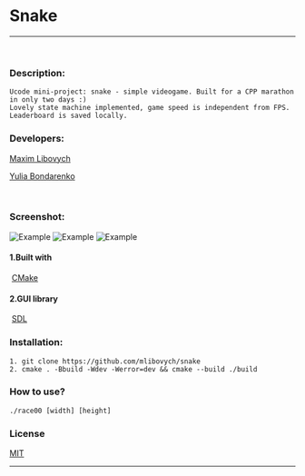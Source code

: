 # Snake
___
​
### Description:
    Ucode mini-project: snake - simple videogame. Built for a CPP marathon in only two days :)
    Lovely state machine implemented, game speed is independent from FPS. Leaderboard is saved locally.

### Developers:
 [Maxim Libovych](https://github.com/mlibovych)

 [Yulia Bondarenko](https://github.com/kali-y23)

​
### Screenshot:
 ![Example](./menu.png)
 ![Example](./game.png)
 ![Example](./board.png)
​
#### 1.Built with
​
 [CMake](https://cmake.org)
​
#### 2.GUI library
​
 [SDL](https://www.libsdl.org/)

### Installation:
    1. git clone https://github.com/mlibovych/snake
    2. cmake . -Bbuild -Wdev -Werror=dev && cmake --build ./build

### How to use?
    ./race00 [width] [height]


### License
[MIT](https://choosealicense.com/licenses/mit/)

---
